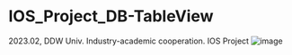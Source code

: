 # IOS_Project_DB-TableView
2023.02, DDW Univ. Industry-academic cooperation. IOS Project
![image](https://github.com/fiveyuna/IOS_Project_DB-TableView/assets/144022765/6cc89d61-61ca-4c58-a97e-022ed04961c7)
